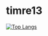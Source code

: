 # timre13

[![Top Langs](https://github-readme-stats.vercel.app/api/top-langs/?username=timre13&layout=compact)](https://github.com/timre13/github-readme-stats)
